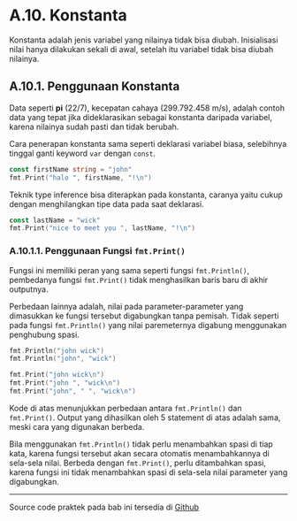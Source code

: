 # A.10. Konstanta

Konstanta adalah jenis variabel yang nilainya tidak bisa diubah. Inisialisasi nilai hanya dilakukan sekali di awal, setelah itu variabel tidak bisa diubah nilainya.

## A.10.1. Penggunaan Konstanta

Data seperti **pi** (22/7), kecepatan cahaya (299.792.458 m/s), adalah contoh data yang tepat jika dideklarasikan sebagai konstanta daripada variabel, karena nilainya sudah pasti dan tidak berubah.

Cara penerapan konstanta sama seperti deklarasi variabel biasa, selebihnya tinggal ganti keyword `var` dengan `const`.

```go
const firstName string = "john"
fmt.Print("halo ", firstName, "!\n")
```

Teknik type inference bisa diterapkan pada konstanta, caranya yaitu cukup dengan menghilangkan tipe data pada saat deklarasi.

```go
const lastName = "wick"
fmt.Print("nice to meet you ", lastName, "!\n")
```

### A.10.1.1. Penggunaan Fungsi `fmt.Print()`

Fungsi ini memiliki peran yang sama seperti fungsi `fmt.Println()`, pembedanya fungsi `fmt.Print()` tidak menghasilkan baris baru di akhir outputnya.

Perbedaan lainnya adalah, nilai pada parameter-parameter yang dimasukkan ke fungsi tersebut digabungkan tanpa pemisah. Tidak seperti pada fungsi `fmt.Println()` yang nilai paremeternya digabung menggunakan penghubung spasi.

```go
fmt.Println("john wick")
fmt.Println("john", "wick")

fmt.Print("john wick\n")
fmt.Print("john ", "wick\n")
fmt.Print("john", " ", "wick\n")
```

Kode di atas menunjukkan perbedaan antara `fmt.Println()` dan `fmt.Print()`. Output yang dihasilkan oleh 5 statement di atas adalah sama, meski cara yang digunakan berbeda.

Bila menggunakan `fmt.Println()` tidak perlu menambahkan spasi di tiap kata, karena fungsi tersebut akan secara otomatis menambahkannya di sela-sela nilai. Berbeda dengan `fmt.Print()`, perlu ditambahkan spasi, karena fungsi ini tidak menambahkan spasi di sela-sela nilai parameter yang digabungkan.

---

Source code praktek pada bab ini tersedia di [Github](https://github.com/novalagung/dasarpemrogramangolang/tree/master/chapter-A.10-konstanta)

